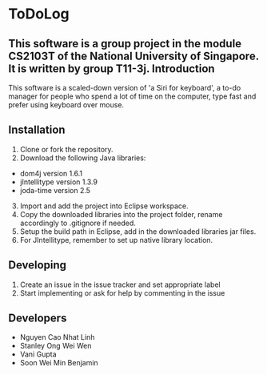 ToDoLog
====
This software is a group project in the module CS2103T of the National University of Singapore. It is written by group T11-3j.
Introduction
----
This software is a scaled-down version of 'a Siri for keyboard', a to-do manager for people who spend a lot of time on the computer, type fast and prefer using keyboard over mouse.

Installation
----
1. Clone or fork the repository.
2. Download the following Java libraries:
* dom4j version 1.6.1
* jIntellitype version 1.3.9
* joda-time version 2.5
3. Import and add the project into Eclipse workspace.
4. Copy the downloaded libraries into the project folder, rename accordingly to .gitignore if needed.
5. Setup the build path in Eclipse, add in the downloaded libraries jar files.
6. For JIntellitype, remember to set up native library location.

Developing
----
1. Create an issue in the issue tracker and set appropriate label
2. Start implementing or ask for help by commenting in the issue

Developers
----
* Nguyen Cao Nhat Linh
* Stanley Ong Wei Wen
* Vani Gupta
* Soon Wei Min Benjamin


